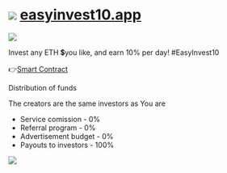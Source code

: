 # [![](https://easyinvest10.app/images/apple-icon.png)](https://easyinvest10.app) [easyinvest10.app](https://easyinvest10.app)


![](https://easyinvest10.app/images/home.png)

Invest any ETH 💲you like, and earn 10% per day! #EasyInvest10   

👉[Smart Contract](https://etherscan.io/address/0xa25560d083fe0ea3e303c11577b5a345b236fac7#code)

Distribution of funds 

The creators are the same investors as You are

- Service comission - 0%
- Referral program - 0%
- Advertisement budget - 0%
- Payouts to investors - 100%


![](https://easyinvest10.app/images/chart1010.png)
